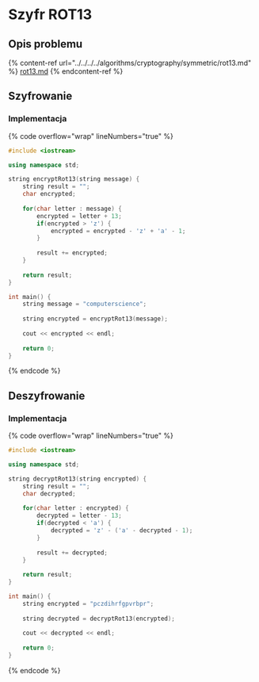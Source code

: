 # Szyfr ROT13

## Opis problemu

{% content-ref url="../../../../algorithms/cryptography/symmetric/rot13.md" %}
[rot13.md](../../../../algorithms/cryptography/symmetric/rot13.md)
{% endcontent-ref %}

## Szyfrowanie

### Implementacja

{% code overflow="wrap" lineNumbers="true" %}
```cpp
#include <iostream>

using namespace std;

string encryptRot13(string message) {
    string result = "";
    char encrypted;
    
    for(char letter : message) {
        encrypted = letter + 13;
        if(encrypted > 'z') {
            encrypted = encrypted - 'z' + 'a' - 1;
        }
        
        result += encrypted;
    }
    
    return result;
}

int main() {
    string message = "computerscience";
    
    string encrypted = encryptRot13(message);
    
    cout << encrypted << endl;
    
    return 0;
}
```
{% endcode %}

## Deszyfrowanie

### Implementacja

{% code overflow="wrap" lineNumbers="true" %}
```cpp
#include <iostream>

using namespace std;

string decryptRot13(string encrypted) {
    string result = "";
    char decrypted;
    
    for(char letter : encrypted) {
        decrypted = letter - 13;
        if(decrypted < 'a') {
            decrypted = 'z' - ('a' - decrypted - 1);
        }
        
        result += decrypted;
    }
    
    return result;
}

int main() {
    string encrypted = "pczdihrfgpvrbpr";
    
    string decrypted = decryptRot13(encrypted);
    
    cout << decrypted << endl;
    
    return 0;
}
```
{% endcode %}
